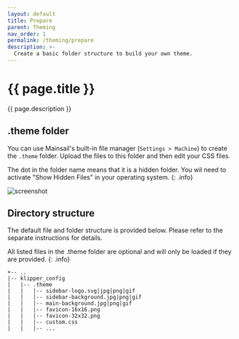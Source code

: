 ```yaml
---
layout: default
title: Prepare
parent: Theming
nav_order: 1
permalink: /theming/prepare
description: >-
  Create a basic folder structure to build your own theme.
---
```


# {{ page.title }}
{{ page.description }}

## .theme folder
You can use Mainsail's built-in file manager (`Settings > Machine`) to create the `.theme` folder.   Upload the files to this folder and then edit your CSS files.

The dot in the folder name means that it is a hidden folder. You wil need to activate "Show Hidden Files" in your operating system.
{: .info}

![screenshot](../assets/img/customizing/screenshot-display-hidden-files.png)

## Directory structure
The default file and folder structure is provided below. Please refer to the separate instructions for details.

All listed files in the .theme folder are optional and will only be loaded if they are provided.
{: .info}

```
+-- ..
|-- klipper_config
|   |-- .theme
|   |   |-- sidebar-logo.svg|jpg|png|gif
|   |   |-- sidebar-background.jpg|png|gif
|   |   |-- main-background.jpg|png|gif
|   |   |-- favicon-16x16.png
|   |   |-- favicon-32x32.png
|   |   |-- custom.css
|   |   |-- ...
```